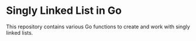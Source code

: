 # Singly Linked List in Go

This repository contains various Go functions to create and work with singly linked lists.